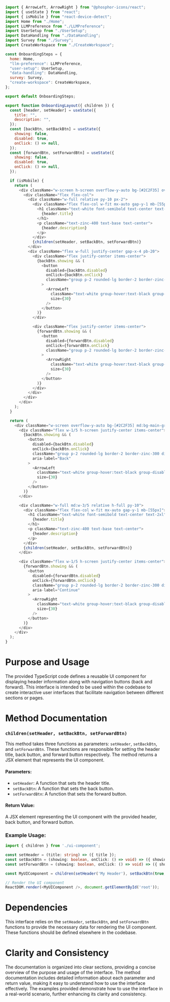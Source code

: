 ```javascript
import { ArrowLeft, ArrowRight } from "@phosphor-icons/react";
import { useState } from "react";
import { isMobile } from "react-device-detect";
import Home from "./Home";
import LLMPreference from "./LLMPreference";
import UserSetup from "./UserSetup";
import DataHandling from "./DataHandling";
import Survey from "./Survey";
import CreateWorkspace from "./CreateWorkspace";

const OnboardingSteps = {
  home: Home,
  "llm-preference": LLMPreference,
  "user-setup": UserSetup,
  "data-handling": DataHandling,
  survey: Survey,
  "create-workspace": CreateWorkspace,
};

export default OnboardingSteps;

export function OnboardingLayout({ children }) {
  const [header, setHeader] = useState({
    title: "",
    description: "",
  });
  const [backBtn, setBackBtn] = useState({
    showing: false,
    disabled: true,
    onClick: () => null,
  });
  const [forwardBtn, setForwardBtn] = useState({
    showing: false,
    disabled: true,
    onClick: () => null,
  });

  if (isMobile) {
    return (
      <div className="w-screen h-screen overflow-y-auto bg-[#2C2F35] overflow-hidden">
        <div className="flex flex-col">
          <div className="w-full relative py-10 px-2">
            <div className="flex flex-col w-fit mx-auto gap-y-1 mb-[55px]">
              <h1 className="text-white font-semibold text-center text-2xl">
                {header.title}
              </h1>
              <p className="text-zinc-400 text-base text-center">
                {header.description}
              </p>
            </div>
            {children(setHeader, setBackBtn, setForwardBtn)}
          </div>
          <div className="flex w-full justify-center gap-x-4 pb-20">
            <div className="flex justify-center items-center">
              {backBtn.showing && (
                <button
                  disabled={backBtn.disabled}
                  onClick={backBtn.onClick}
                  className="group p-2 rounded-lg border-2 border-zinc-300 disabled:border-zinc-600 h-fit w-fit disabled:not-allowed hover:bg-zinc-100 disabled:hover:bg-transparent"
                >
                  <ArrowLeft
                    className="text-white group-hover:text-black group-disabled:text-gray-500"
                    size={30}
                  />
                </button>
              )}
            </div>

            <div className="flex justify-center items-center">
              {forwardBtn.showing && (
                <button
                  disabled={forwardBtn.disabled}
                  onClick={forwardBtn.onClick}
                  className="group p-2 rounded-lg border-2 border-zinc-300 disabled:border-zinc-600 h-fit w-fit disabled:not-allowed hover:bg-zinc-100 disabled:hover:bg-transparent"
                >
                  <ArrowRight
                    className="text-white group-hover:text-black group-disabled:text-gray-500"
                    size={30}
                  />
                </button>
              )}
            </div>
          </div>
        </div>
      </div>
    );
  }

  return (
    <div className="w-screen overflow-y-auto bg-[#2C2F35] md:bg-main-gradient flex justify-center overflow-hidden">
      <div className="flex w-1/5 h-screen justify-center items-center">
        {backBtn.showing && (
          <button
            disabled={backBtn.disabled}
            onClick={backBtn.onClick}
            className="group p-2 rounded-lg border-2 border-zinc-300 disabled:border-zinc-600 h-fit w-fit disabled:not-allowed hover:bg-zinc-100 disabled:hover:bg-transparent"
            aria-label="Back"
          >
            <ArrowLeft
              className="text-white group-hover:text-black group-disabled:text-gray-500"
              size={30}
            />
          </button>
        )}
      </div>

      <div className="w-full md:w-3/5 relative h-full py-10">
        <div className="flex flex-col w-fit mx-auto gap-y-1 mb-[55px]">
          <h1 className="text-white font-semibold text-center text-2xl">
            {header.title}
          </h1>
          <p className="text-zinc-400 text-base text-center">
            {header.description}
          </p>
        </div>
        {children(setHeader, setBackBtn, setForwardBtn)}
      </div>

      <div className="flex w-1/5 h-screen justify-center items-center">
        {forwardBtn.showing && (
          <button
            disabled={forwardBtn.disabled}
            onClick={forwardBtn.onClick}
            className="group p-2 rounded-lg border-2 border-zinc-300 disabled:border-zinc-600 h-fit w-fit disabled:not-allowed hover:bg-zinc-100 disabled:hover:bg-transparent"
            aria-label="Continue"
          >
            <ArrowRight
              className="text-white group-hover:text-black group-disabled:text-gray-500"
              size={30}
            />
          </button>
        )}
      </div>
    </div>
  );
}

```
# Purpose and Usage

The provided TypeScript code defines a reusable UI component for displaying header information along with navigation buttons (back and forward). This interface is intended to be used within the codebase to create interactive user interfaces that facilitate navigation between different sections or pages.

# Method Documentation

### `children(setHeader, setBackBtn, setForwardBtn)`

This method takes three functions as parameters: `setHeader`, `setBackBtn`, and `setForwardBtn`. These functions are responsible for setting the header title, back button, and forward button respectively. The method returns a JSX element that represents the UI component.

#### Parameters:

* `setHeader`: A function that sets the header title.
* `setBackBtn`: A function that sets the back button.
* `setForwardBtn`: A function that sets the forward button.

#### Return Value:
A JSX element representing the UI component with the provided header, back button, and forward button.

### Example Usage:

```typescript
import { children } from './ui-component';

const setHeader = (title: string) => ({ title });
const setBackBtn = (showing: boolean, onClick: () => void) => ({ showing, onClick });
const setForwardBtn = (showing: boolean, onClick: () => void) => ({ showing, onClick });

const MyUIComponent = children(setHeader('My Header'), setBackBtn(true, () => console.log('Back Button Clicked')), setForwardBtn(false, () => console.log('Forward Button Clicked')));

// Render the UI component
ReactDOM.render(<MyUIComponent />, document.getElementById('root'));
```

# Dependencies

This interface relies on the `setHeader`, `setBackBtn`, and `setForwardBtn` functions to provide the necessary data for rendering the UI component. These functions should be defined elsewhere in the codebase.

# Clarity and Consistency

The documentation is organized into clear sections, providing a concise overview of the purpose and usage of the interface. The method documentation includes detailed information about each parameter and return value, making it easy to understand how to use the interface effectively. The examples provided demonstrate how to use the interface in a real-world scenario, further enhancing its clarity and consistency.